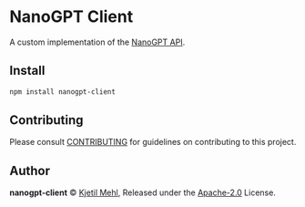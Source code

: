 # NanoGPT Client

A custom implementation of the [NanoGPT API](https://nano-gpt.com/api).

## Install

```bash
npm install nanogpt-client
```

## Contributing

Please consult [CONTRIBUTING](./.github/CONTRIBUTING.md) for guidelines on contributing to this project.

## Author

**nanogpt-client** © [Kjetil Mehl](https://github.com/aspic), Released under the [Apache-2.0](./LICENSE) License.

